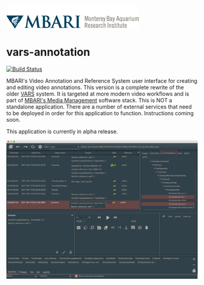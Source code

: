 ![MBARI logo](src/site/resources/images/mbari-logo.png)

# vars-annotation

[![Build Status](https://travis-ci.org/mbari-media-management/vars-annotation.svg?branch=master)](https://travis-ci.org/mbari-media-management/vars-annotation)

MBARI's Video Annotation and Reference System user interface for creating and editing video annotations. This version is a complete rewrite of the older [VARS](https://hohonuuli.github.io/vars/) system. It is targeted at more modern video workflows and is part of [MBARI's Media Management](https://mbari-media-management.github.io/) software stack. This is NOT a standalone application. There are a number of external services that need to be deployed in order for this application to function. Instructions coming soon.

This application is currently in alpha release.

![VARS Annotation](src/site/resources/images/vars-annotation.png)